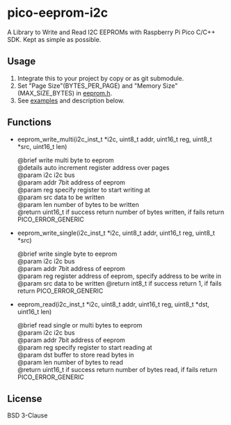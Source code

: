 # pico-eeprom-i2c

A Library to Write and Read I2C EEPROMs with Raspberry Pi Pico C/C++ SDK. Kept as simple as possible.

## Usage

1. Integrate this to your project by copy or as git submodule.
1. Set "Page Size"(BYTES_PER_PAGE) and "Memory Size"(MAX_SIZE_BYTES) in [eeprom.h](./src/eeprom.c).
1. See [examples](./examples/) and description below.

## Functions

- eeprom_write_multi(i2c_inst_t *i2c, uint8_t addr, uint16_t reg, uint8_t *src, uint16_t len)  

    @brief write multi byte to eeprom  
    @details auto increment register address over pages  
    @param i2c i2c bus  
    @param addr 7bit address of eeprom  
    @param reg specify register to start writing at  
    @param src data to be written  
    @param len number of bytes to be written  
    @return uint16_t if success return number of bytes written, if fails return PICO_ERROR_GENERIC  

- eeprom_write_single(i2c_inst_t *i2c, uint8_t addr, uint16_t reg, uint8_t *src)

    @brief write single byte to eeprom  
    @param i2c i2c bus  
    @param addr 7bit address of eeprom  
    @param reg register address of eeprom, specify address to be write in  
    @param src data to be written @return int8_t if success return 1, if fails return PICO_ERROR_GENERIC

- eeprom_read(i2c_inst_t *i2c, uint8_t addr, uint16_t reg, uint8_t *dst, uint16_t len)  

    @brief read single or multi bytes to eeprom  
    @param i2c i2c bus  
    @param addr 7bit address of eeprom  
    @param reg specify register to start reading at  
    @param dst buffer to store read bytes in  
    @param len number of bytes to read  
    @return uint16_t if success return number of bytes read, if fails return PICO_ERROR_GENERIC  

## License
BSD 3-Clause
